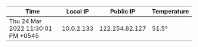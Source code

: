 | Time     | Local IP | Public IP | Temperature |
| ----------- | ----------- | ----------- | ----------- |
| Thu 24 Mar 2022 11:30:01 PM +0545      | 10.0.2.133     | 122.254.82.127  | 51.5° |
